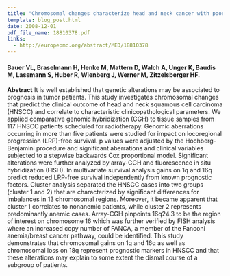 ```yaml
---
title: "Chromosomal changes characterize head and neck cancer with poor prognosis"
template: blog_post.html 
date: 2008-12-01
pdf_file_name: 18810378.pdf
links:
  - http://europepmc.org/abstract/MED/18810378
---
```


#### Bauer VL, Braselmann H, Henke M, Mattern D, Walch A, Unger K, Baudis M, Lassmann S, Huber R, Wienberg J, Werner M, Zitzelsberger HF.

**Abstract** It is well established that genetic alterations may be associated to prognosis in tumor patients. This study investigates chromosomal changes that predict the clinical outcome of head and neck squamous cell carcinoma (HNSCC) and correlate to characteristic clinicopathological parameters. We applied comparative genomic hybridization (CGH) to tissue samples from 117 HNSCC patients scheduled for radiotherapy. Genomic aberrations occurring in more than five patients were studied for impact on locoregional progression (LRP)-free survival.<!--more--> p values were adjusted by the Hochberg-Benjamini procedure and significant aberrations and clinical variables subjected to a stepwise backwards Cox proportional model. Significant alterations were further analyzed by array-CGH and fluorescence in situ hybridization (FISH). In multivariate survival analysis gains on 1q and 16q predict reduced LRP-free survival independently from known prognostic factors. Cluster analysis separated the HNSCC cases into two groups (cluster 1 and 2) that are characterized by significant differences for imbalances in 13 chromosomal regions. Moreover, it became apparent that cluster 1 correlates to nonanemic patients, while cluster 2 represents predominantly anemic cases. Array-CGH pinpoints 16q24.3 to be the region of interest on chromosome 16 which was further verified by FISH analysis where an increased copy number of FANCA, a member of the Fanconi anemia/breast cancer pathway, could be identified. This study demonstrates that chromosomal gains on 1q and 16q as well as chromosomal loss on 18q represent prognostic markers in HNSCC and that these alterations may explain to some extent the dismal course of a subgroup of patients.

